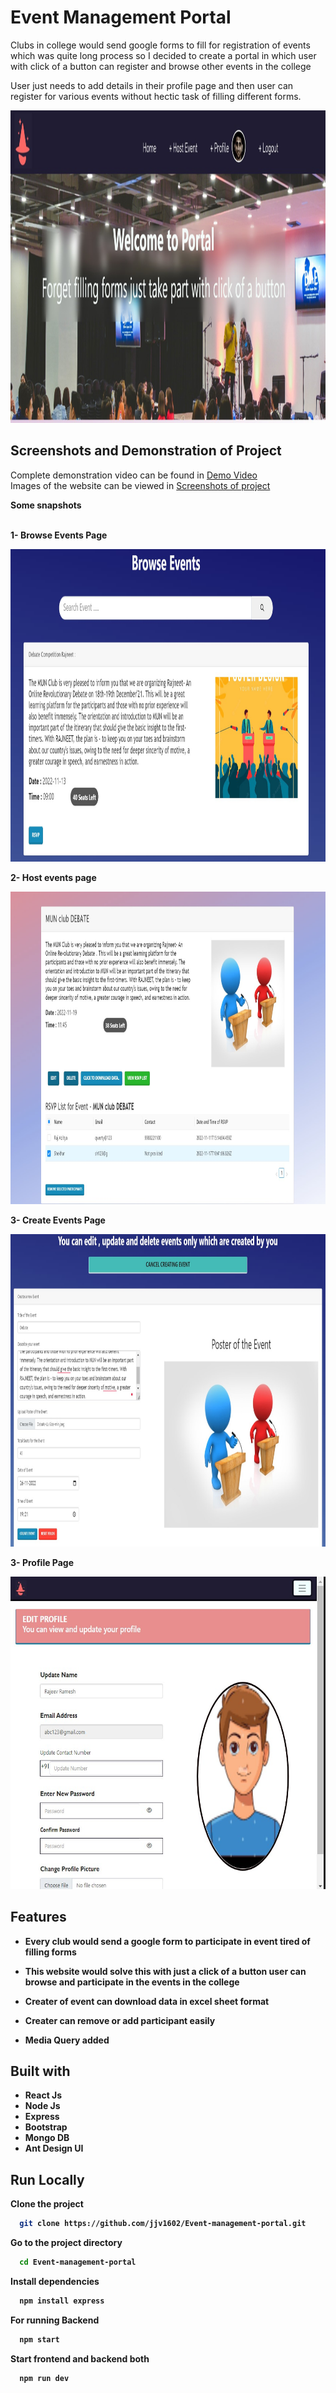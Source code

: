 
# Event Management Portal

Clubs in college would
send google forms to fill for registration
of events which was quite long process so I decided to create a portal in which user with click of a button can register and browse other events in the college   
   
User just needs to add details in their profile page and then user can register for various events without hectic task of filling different forms.

<img src="/Screenshot_Images/Home1.jpg"  width="100%" height="500">



## Screenshots and Demonstration of Project
   Complete demonstration video can be found in [Demo Video ](https://drive.google.com/file/d/1Tb1cj7wkiXxsFa-aejuaqSWe4FY4q8GL/view?usp=sharing)
   <br>
  Images of the website can be viewed in [Screenshots of project ](https://github.com/jjv1602/Event-management-portal/tree/main/Screenshot_Images) <br>
  
  <b>Some snapshots <b> <br>
  <br>
 <p>1-  Browse Events Page<p> 
   <img src="/Screenshot_Images/Home2.jpg"  width="100%" height="500">
  <br>
   <p>2- Host events page</p>
   <img src="/Screenshot_Images/Hostevent2.jpg"  width="100%" height="500">
  <br>
   <p>3-  Create Events Page </p> 
   <img src="/Screenshot_Images/CreateEvent.jpg"  width="100%" height="500"><br>
    <p>3-  Profile Page </p> 
   <img src="/Screenshot_Images/profilepg.jpg"  width="100%" height="500"><br>
 
 
## Features

- Every club would send a google form to participate in event 
    tired of filling forms 
- This website would solve this with just a click of a button user can browse and participate in the events in the college
- Creater of event can download data in excel sheet format

- Creater can remove or add participant easily 

- Media Query added 
## Built with

* React Js
* Node Js
* Express
* Bootstrap 
* Mongo DB
* Ant Design UI 
## Run Locally

Clone the project

```bash
  git clone https://github.com/jjv1602/Event-management-portal.git
```

Go to the project directory

```bash
  cd Event-management-portal
```

Install dependencies

```bash
  npm install express
```

For running Backend
```bash
  npm start
```

Start frontend and backend both 

```bash
  npm run dev
```

